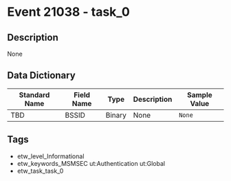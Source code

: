# Event 21038 - task_0

## Description
None

## Data Dictionary
|Standard Name|Field Name|Type|Description|Sample Value|
|---|---|---|---|---|
|TBD|BSSID|Binary|None|`None`|

## Tags
* etw_level_Informational
* etw_keywords_MSMSEC ut:Authentication ut:Global
* etw_task_task_0